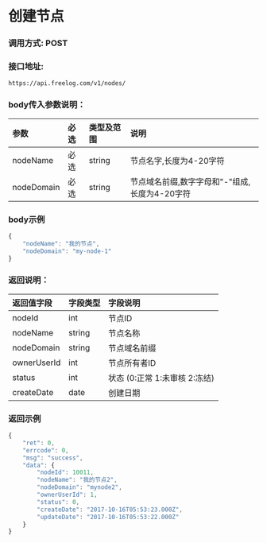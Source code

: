 # 创建节点


### 调用方式: POST

### 接口地址:

```
https://api.freelog.com/v1/nodes/
```

### body传入参数说明：

| 参数 | 必选 | 类型及范围 | 说明 |
| :--- | :--- | :--- | :--- |
|nodeName|必选|string|节点名字,长度为4-20字符
|nodeDomain|必选|string|节点域名前缀,数字字母和"-"组成,长度为4-20字符

### body示例

```js
{
    "nodeName": "我的节点",
    "nodeDomain": "my-node-1"
}
```

### 返回说明：

| 返回值字段 | 字段类型 | 字段说明 |
| :--- | :--- | :--- |
| nodeId | int | 节点ID |
| nodeName | string | 节点名称 |
| nodeDomain | string | 节点域名前缀 |
| ownerUserId | int | 节点所有者ID |
| status | int | 状态 (0:正常 1:未审核 2:冻结) |
| createDate | date | 创建日期 |



### 返回示例

```js
{
    "ret": 0,
    "errcode": 0,
    "msg": "success",
    "data": {
        "nodeId": 10011,
        "nodeName": "我的节点2",
        "nodeDomain": "mynode2",
        "ownerUserId": 1,
        "status": 0,
        "createDate": "2017-10-16T05:53:23.000Z",
        "updateDate": "2017-10-16T05:53:22.000Z"
    }
}
```
